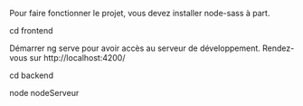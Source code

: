 Pour faire fonctionner le projet, vous devez installer node-sass à part.

cd frontend

Démarrer ng serve pour avoir accès au serveur de développement. Rendez-vous sur http://localhost:4200/

cd backend

node nodeServeur
